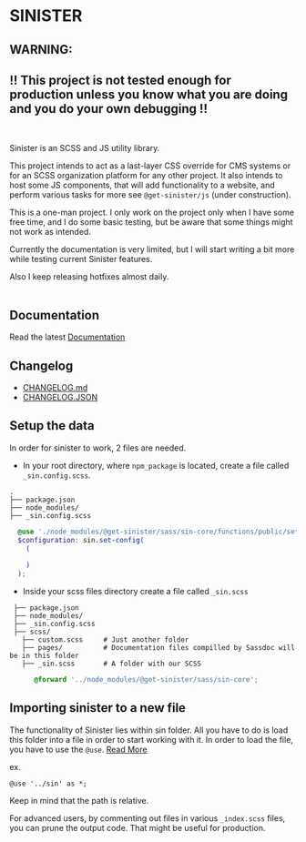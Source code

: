# SINISTER

## WARNING:

## !! This project is not tested enough for production unless you know what you are doing and you do your own debugging !!

<br>

Sinister is an SCSS and JS utility library.

This project intends to act as a last-layer CSS override for CMS systems or for an SCSS organization platform for any other project. It also intends to host some JS components, that will add functionality to a website, and perform various tasks for more see `@get-sinister/js` (under construction).

This is a one-man project. I only work on the project only when I have some free time, and I do some basic testing, but be aware that some things might not work as intended.

Currently the documentation is very limited, but I will start writing a bit more while testing current Sinister features.

Also I keep releasing hotfixes almost daily.
<br>
<br>


## Documentation

Read the latest [Documentation](https://theokondak.github.io/Sinister/)

## Changelog

- [CHANGELOG.md](https://github.com/TheoKondak/Sinister/blob/main/scss/CHANGELOG.md)
- [CHANGELOG.JSON](https://github.com/TheoKondak/Sinister/blob/main/scss/changelog-data.json)


## Setup the data

In order for sinister to work, 2 files are needed. 

- In your root directory, where `npm_package` is located, create a file called `_sin.config.scss`.
  
``` Folder Structure
.
├── package.json
├── node_modules/
├── _sin.config.scss

```

  ``` _sin.config.scss content
    @use './node_modules/@get-sinister/sass/sin-core/functions/public/set-config-func' as sin;
    $configuration: sin.set-config(
      (
    
      )
    );
  ```

- Inside your scss files directory create a file called `_sin.scss`

 ``` Folder Structure
  ├── package.json
  ├── node_modules/
  ├── _sin.config.scss
  ├── scss/
    ├── custom.scss     # Just another folder
    ├── pages/          # Documentation files compilled by Sassdoc will be in this folder
    ├── _sin.scss       # A folder with our SCSS
```

``` _sin.scss content
      @forward '../node_modules/@get-sinister/sass/sin-core';
```
## Importing sinister to a new file

The functionality of Sinister lies within sin folder. All you have to do is load this folder into a file in order to start working with it. In order to load the file, you have to use the `@use`. [Read More](https://sass-lang.com/documentation/at-rules/use)

ex.

```
@use '../sin' as *;

```

Keep in mind that the path is relative.

For advanced users, by commenting out files in various `_index.scss` files, you can prune the output code. That might be useful for production.

